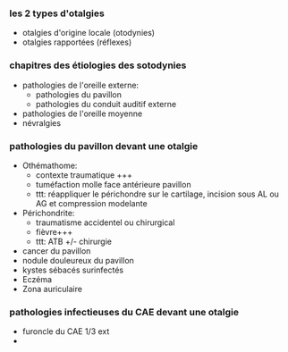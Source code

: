 ### les 2 types d'otalgies
- otalgies d'origine locale (otodynies)
- otalgies rapportées (réflexes)

### chapitres des étiologies des sotodynies
- pathologies de l'oreille externe:
	- pathologies du pavillon
	- pathologies du conduit auditif externe
- pathologies de l'oreille moyenne
- névralgies

### pathologies du pavillon devant une otalgie
- Othémathome: 
    - contexte traumatique +++
    - tuméfaction molle face antérieure pavillon
    - ttt: réappliquer le périchondre sur le cartilage, incision sous AL ou AG et compression modelante
- Périchondrite:
    - traumatisme accidentel ou chirurgical
    - fièvre+++
    - ttt: ATB +/- chirurgie
- cancer du pavillon
- nodule douleureux du pavillon
- kystes sébacés surinfectés
- Eczéma
- Zona auriculaire

### pathologies infectieuses du CAE devant une otalgie
- furoncle du CAE 1/3 ext
- 